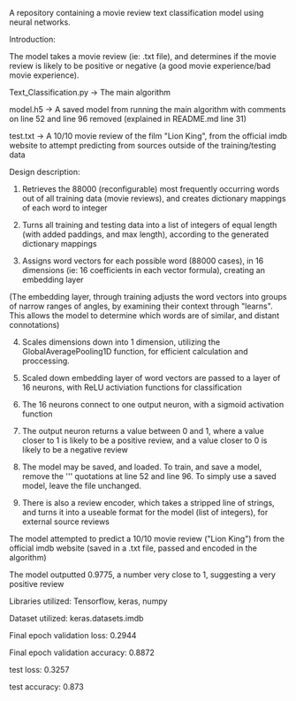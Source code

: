 A repository containing a movie review text classification model using neural networks.

Introduction:

The model takes a movie review (ie: .txt file), and determines if the movie review is likely to be positive or negative (a good movie experience/bad movie experience).

Text_Classification.py -> The main algorithm

model.h5 -> A saved model from running the main algorithm with comments on line 52 and line 96 removed (explained in README.md line 31)

test.txt -> A 10/10 movie review of the film "Lion King", from the official imdb website to attempt predicting from sources outside of the training/testing data

Design description:

1) Retrieves the 88000 (reconfigurable) most frequently occurring words out of all training data (movie reviews), and creates dictionary mappings of each word to integer

2) Turns all training and testing data into a list of integers of equal length (with added paddings, and max length), according to the generated dictionary mappings

3) Assigns word vectors for each possible word (88000 cases), in 16 dimensions (ie: 16 coefficients in each vector formula), creating an embedding layer

(The embedding layer, through training adjusts the word vectors into groups of narrow ranges of angles, by examining their context through "learns". This allows the model to determine which words are of similar, and distant connotations)

4) Scales dimensions down into 1 dimension, utilizing the GlobalAveragePooling1D function, for efficient calculation and proccessing.

5) Scaled down embedding layer of word vectors are passed to a layer of 16 neurons, with ReLU activiation functions for classification

6) The 16 neurons connect to one output neuron, with a sigmoid activation function

7) The output neuron returns a value between 0 and 1, where a value closer to 1 is likely to be a positive review, and a value closer to 0 is likely to be a negative review

8) The model may be saved, and loaded. To train, and save a model, remove the ''' quotations at line 52 and line 96. To simply use a saved model, leave the file unchanged.

9) There is also a review encoder, which takes a stripped line of strings, and turns it into a useable format for the model (list of integers), for external source reviews

The model attempted to predict a 10/10 movie review ("Lion King") from the official imdb website (saved in a .txt file, passed and encoded in the algorithm)

The model outputted 0.9775, a number very close to 1, suggesting a very positive review

Libraries utilized: Tensorflow, keras, numpy

Dataset utilized: keras.datasets.imdb

Final epoch validation loss: 0.2944

Final epoch validation accuracy: 0.8872

test loss: 0.3257

test accuracy: 0.873
